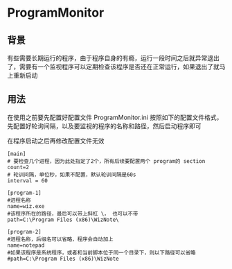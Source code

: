 # ProgramMonitor
## 背景
有些需要长期运行的程序，由于程序自身的有瘾，运行一段时间之后就异常退出了，需要有一个监视程序可以定期检查该程序是否还在正常运行，如果退出了就马上重新启动

## 用法
在使用之前要先配置好配置文件 ProgramMonitor.ini
按照如下的配置文件格式，先配置好轮询间隔，以及要监视的程序的名称和路径，然后启动程序即可

在程序启动之后再修改配置文件无效
```
[main]
# 要检查几个进程，因为此处指定了2个，所有后续要配置两个 program的 section
count=2
# 轮训间隔，单位秒，如果不配置，默认轮训间隔是60s
interval = 60

[program-1]
#进程名称
name=wiz.exe
#该程序所在的路径，最后可以带上斜杠 \， 也可以不带
path=C:\Program Files (x86)\WizNote\

[program-2]
#进程名称，后缀名可以省略，程序会自动加上
name=notepad
#如果该程序是系统程序，或者和当前脚本位于同一个目录下，则以下路径可以省略
#path=C:\Program Files (x86)\WizNote
```

